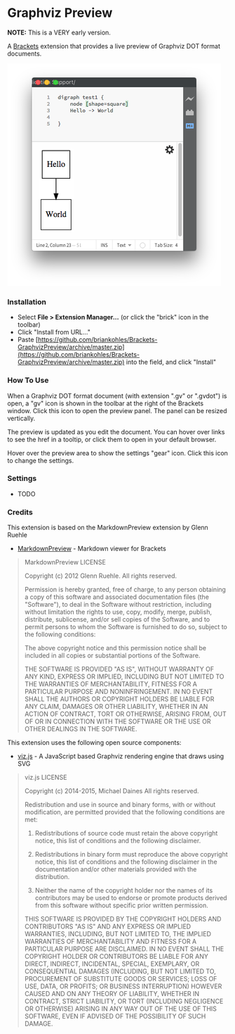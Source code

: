 # Graphviz Preview

**NOTE:** This is a VERY early version.

A [Brackets](https://brackets.io) extension that provides a live preview of Graphviz DOT format documents. 

![Alt text](./screenshots/graphviz-preview.png?raw=true "Graphviz Preview")

### Installation

* Select **File > Extension Manager...** (or click the "brick" icon in the toolbar)
* Click "Install from URL..."
* Paste [https://github.com/briankohles/Brackets-GraphvizPreview/archive/master.zip](https://github.com/briankohles/Brackets-GraphvizPreview/archive/master.zip) into the field, and click "Install"

### How To Use
When a Graphviz DOT format document (with extension ".gv" or ".gvdot") is open, a "gv" icon is shown in the 
toolbar at the right of the Brackets window. Click this icon to open the preview panel. The panel can be 
resized vertically.

The preview is updated as you edit the document. You can hover over links to see the href in a tooltip,
or click them to open in your default browser.

Hover over the preview area to show the settings "gear" icon. Click this icon to change the settings.

### Settings
* TODO

### Credits
This extension is based on the MarkdownPreview extension by Glenn Ruehle
* [MarkdownPreview](https://github.com/gruehle/MarkdownPreview) - Markdown viewer for Brackets
>MarkdownPreview LICENSE
>
>Copyright (c) 2012 Glenn Ruehle. All rights reserved.
>
>Permission is hereby granted, free of charge, to any person obtaining a
>copy of this software and associated documentation files (the "Software"), 
>to deal in the Software without restriction, including without limitation 
>the rights to use, copy, modify, merge, publish, distribute, sublicense, 
>and/or sell copies of the Software, and to permit persons to whom the 
>Software is furnished to do so, subject to the following conditions:
> 
>The above copyright notice and this permission notice shall be included in
>all copies or substantial portions of the Software.
> 
>THE SOFTWARE IS PROVIDED "AS IS", WITHOUT WARRANTY OF ANY KIND, EXPRESS OR
>IMPLIED, INCLUDING BUT NOT LIMITED TO THE WARRANTIES OF MERCHANTABILITY, 
>FITNESS FOR A PARTICULAR PURPOSE AND NONINFRINGEMENT. IN NO EVENT SHALL THE
>AUTHORS OR COPYRIGHT HOLDERS BE LIABLE FOR ANY CLAIM, DAMAGES OR OTHER 
>LIABILITY, WHETHER IN AN ACTION OF CONTRACT, TORT OR OTHERWISE, ARISING 
>FROM, OUT OF OR IN CONNECTION WITH THE SOFTWARE OR THE USE OR OTHER 
>DEALINGS IN THE SOFTWARE.

This extension uses the following open source components:
* [viz.js](https://github.com/mdaines/viz.js/) - A JavaScript based Graphviz rendering engine that draws using SVG
>viz.js LICENSE
>
>Copyright (c) 2014-2015, Michael Daines
>All rights reserved.
>
>Redistribution and use in source and binary forms, with or without modification, are permitted provided that the following conditions are met:
>
>1. Redistributions of source code must retain the above copyright notice, this list of conditions and the following disclaimer.
>
>2. Redistributions in binary form must reproduce the above copyright notice, this list of conditions and the following disclaimer in the documentation and/or other materials provided with the distribution.
>
>3. Neither the name of the copyright holder nor the names of its contributors may be used to endorse or promote products derived from this software without specific prior written permission.
>
>THIS SOFTWARE IS PROVIDED BY THE COPYRIGHT HOLDERS AND CONTRIBUTORS "AS IS" AND ANY EXPRESS OR IMPLIED WARRANTIES, INCLUDING, BUT NOT LIMITED TO, THE IMPLIED WARRANTIES OF MERCHANTABILITY AND FITNESS FOR A PARTICULAR PURPOSE ARE DISCLAIMED. IN NO EVENT SHALL THE COPYRIGHT HOLDER OR CONTRIBUTORS BE LIABLE FOR ANY DIRECT, INDIRECT, INCIDENTAL, SPECIAL, EXEMPLARY, OR CONSEQUENTIAL DAMAGES (INCLUDING, BUT NOT LIMITED TO, PROCUREMENT OF SUBSTITUTE GOODS OR SERVICES; LOSS OF USE, DATA, OR PROFITS; OR BUSINESS INTERRUPTION) HOWEVER CAUSED AND ON ANY THEORY OF LIABILITY, WHETHER IN CONTRACT, STRICT LIABILITY, OR TORT (INCLUDING NEGLIGENCE OR OTHERWISE) ARISING IN ANY WAY OUT OF THE USE OF THIS SOFTWARE, EVEN IF ADVISED OF THE POSSIBILITY OF SUCH DAMAGE.